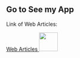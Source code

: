 <br>
<h2>Go to See my App</h2>
<p>Link of Web Articles: </p>
<a href="http://www.articulosweb.somee.com/">  Web Articles </a>
<picture><img src = "https://media3.giphy.com/media/v1.Y2lkPTc5MGI3NjExZW42b3pudndxc3N4dzVjMzB2em9qejUybzcwZ2ZybDc2dm43NmM4eSZlcD12MV9pbnRlcm5hbF9naWZfYnlfaWQmY3Q9Zw/ZgTR3UQ9XAWDvqy9jv/giphy.gif" width = 50px></picture>

